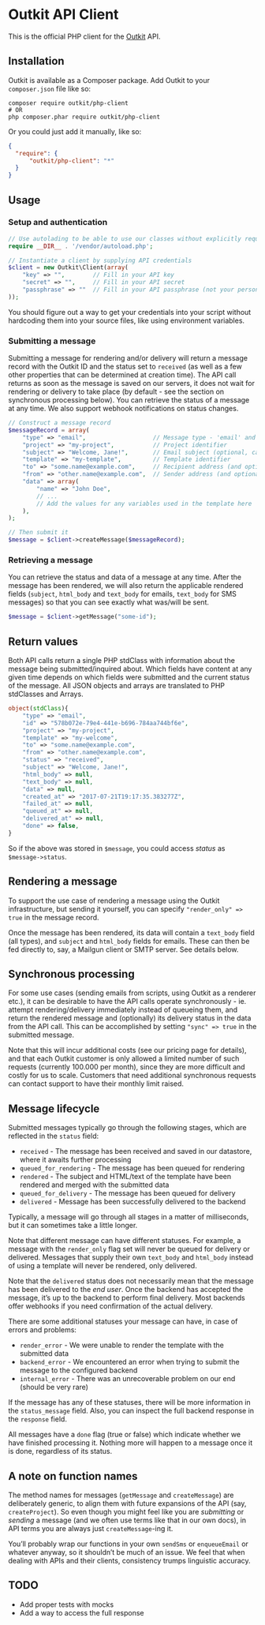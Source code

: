 # Outkit API Client
This is the official PHP client for the [Outkit](https://outkit.io/) API.

## Installation
Outkit is available as a Composer package. Add Outkit to your `composer.json` file like so:

```
composer require outkit/php-client
# OR
php composer.phar require outkit/php-client
```

Or you could just add it manually, like so:
```json
{
  "require": {
      "outkit/php-client": "*"
  }
}
```

## Usage

### Setup and authentication
```php
// Use autolading to be able to use our classes without explicitly requiring them
require __DIR__ . '/vendor/autoload.php';

// Instantiate a client by supplying API credentials
$client = new Outkit\Client(array(
    "key" => "",        // Fill in your API key
    "secret" => "",     // Fill in your API secret
    "passphrase" => ""  // Fill in your API passphrase (not your personal password)
));
```

You should figure out a way to get your credentials into your script without hardcoding 
them into your source files, like using environment variables.

### Submitting a message
Submitting a message for rendering and/or delivery will return a message record with the Outkit ID and the status set to `received`
(as well as a few other properties that can be determined at creation time). The API call returns as soon as the message 
is saved on our servers, it does not wait for rendering or delivery to take place (by default - see the section on synchronous
processing below). You can retrieve the status of a message at any time. We also support webhook notifications on status changes.

```php
// Construct a message record
$messageRecord = array(
    "type" => "email",                   // Message type - 'email' and 'sms' currently supported
    "project" => "my-project",           // Project identifier
    "subject" => "Welcome, Jane!",       // Email subject (optional, can also be set in the template or omitted for SMS messages)
    "template" => "my-template",         // Template identifier
    "to" => "some.name@example.com",     // Recipient address (and optional name)
    "from" => "other.name@example.com",  // Sender address (and optional name)
    "data" => array(
        "name" => "John Doe",
        // ...
        // Add the values for any variables used in the template here
    ),
);

// Then submit it
$message = $client->createMessage($messageRecord);

```

### Retrieving a message
You can retrieve the status and data of a message at any time. After the message has been rendered, we will also return the 
applicable rendered fields (`subject`, `html_body` and `text_body` for emails, `text_body` for SMS messages) so that you 
can see exactly what was/will be sent.

```php
$message = $client->getMessage("some-id");
```

## Return values
Both API calls return a single PHP stdClass with information about the message being submitted/inquired about.
Which fields have content at any given time depends on which fields were submitted and the current status of the message. 
All JSON objects and arrays are translated to PHP stdClasses and Arrays.

```php
object(stdClass){
    "type" => "email",
    "id" => "578b072e-79e4-441e-b696-784aa744bf6e",
    "project" => "my-project",
    "template" => "my-welcome",
    "to" => "some.name@example.com",
    "from" => "other.name@example.com",
    "status" => "received",
    "subject" => "Welcome, Jane!",
    "html_body" => null,
    "text_body" => null,
    "data" => null,
    "created_at" => "2017-07-21T19:17:35.383277Z",
    "failed_at" => null,
    "queued_at" => null,
    "delivered_at" => null,
    "done" => false,
}
```

So if the above was stored in `$message`, you could access _status_ as `$message->status`.

## Rendering a message
To support the use case of rendering a message using the Outkit infrastructure, but sending it yourself, you can specify
`"render_only" => true` in the message record.

Once the message has been rendered, its data will contain a `text_body` field (all types), and `subject` and `html_body` 
fields for emails. These can then be fed directly to, say, a Mailgun client or SMTP server. See details below.

## Synchronous processing
For some use cases (sending emails from scripts, using Outkit as a renderer etc.), it can be desirable to have the
API calls operate synchronously - ie. attempt rendering/delivery immediately instead of queueing them, and return the 
rendered message and (optionally) its delivery status in the data from the API call. This can be accomplished by setting 
`"sync" => true` in the submitted message. 

Note that this will incur additional costs (see our pricing page for details), and that each Outkit customer is only allowed 
a limited number of such requests (currently 100.000 per month), since they are more difficult and costly for us to scale.
Customers that need additional synchronous requests can contact support to have their monthly limit raised.


## Message lifecycle

Submitted messages typically go through the following stages, which are reflected in the `status` field:

* `received` - The message has been received and saved in our datastore, where it awaits further processing
* `queued_for_rendering` - The message has been queued for rendering
* `rendered` - The subject and HTML/text of the template have been rendered and merged with the submitted data
* `queued_for_delivery` - The message has been queued for delivery
* `delivered` - Message has been successfully delivered to the backend

Typically, a message will go through all stages in a matter of milliseconds, but it can sometimes take a little longer. 

Note that different message can have different statuses. For example, a message with the `render_only` flag set will
never be queued for delivery or delivered. Messages that supply their own `text_body` and `html_body` instead of
using a template will never be rendered, only delivered.

Note that the `delivered` status does not necessarily mean that the message has been delivered to the *end user*. Once the
backend has accepted the message, it’s up to the backend to perform final delivery. Most backends offer webhooks if you 
need confirmation of the actual delivery. 

There are some additional statuses your message can have, in case of errors and problems:

* `render_error` - We were unable to render the template with the submitted data
* `backend_error` - We encountered an error when trying to submit the message to the configured backend
* `internal_error` - There was an unrecoverable problem on our end (should be very rare)

If the message has any of these statuses, there will be more information in the `status_message` field. Also, you
can inspect the full backend response in the `response` field.

All messages have a `done` flag (true or false) which indicate whether we have finished processing it. Nothing more
will happen to a message once it is done, regardless of its status.

## A note on function names
The method names for messages (`getMessage` and `createMessage`) are deliberately generic, to align them with future 
expansions of the API (say, `createProject`). So even though you might feel like you are _submitting_ or 
_sending_ a message (and we often use terms like that in our own docs), in API terms you are always just 
`createMessage`-ing it.

You’ll probably wrap our functions in your own `sendSms` or `enqueueEmail` or whatever anyway, so it 
shouldn’t be much of an issue. We feel that when dealing with APIs and their clients, consistency trumps linguistic 
accuracy.

## TODO
* Add proper tests with mocks
* Add a way to access the full response

